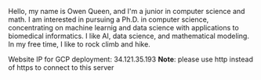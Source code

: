 Hello, my name is Owen Queen, and I'm a junior in computer science and math. I am interested in pursuing a Ph.D. in computer science, concentrating on machine learnig and data science with applications to biomedical informatics. I like AI, data science, and mathematical modeling. In my free time, I like to rock climb and hike.


Website IP for GCP deployment: 34.121.35.193 
**Note**: please use http instead of https to connect to this server 
